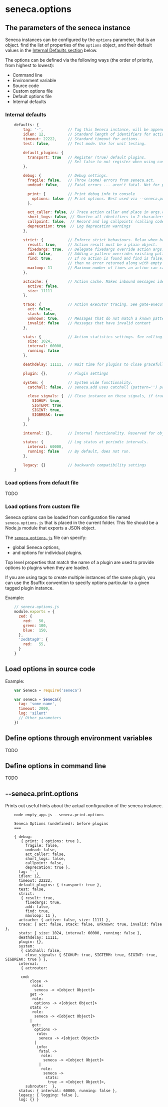 seneca.options
==============

## The parameters of the seneca instance

Seneca instances can be configured by the `options` parameter, that is an object.
find the list of properties of the `options` object, and their default values in the [Internal Defaults section](#internal-defaults) below.

The options can be defined via the following ways
(the order of priority, from highest to lowest):

- Command line
- Environment variable
- Source code
- Custom options file
- Default options file
- Internal defaults

### Internal defaults

```JavaScript
    defaults: {
        tag: '-',           // Tag this Seneca instance, will be appended to instance identifier.
        idlen: 12,          // Standard length of identifiers for actions.
        timeout: 22222,     // Standard timeout for actions.
        test: false,        // Test mode. Use for unit testing.

        default_plugins: {
          transport: true   // Register (true) default plugins.
                            // Set false to not register when using custom versions.
        },

        debug: {            // Debug settings.
          fragile: false,   // Throw (some) errors from seneca.act.
          undead: false,    // Fatal errors ... aren't fatal. Not for production!

          print: {          // Print debug info to console
            options: false  // Print options. Best used via --seneca.print.options.
          },

          act_caller: false, // Trace action caller and place in args.caller$.
          short_logs: false, // Shorten all identifiers to 2 characters.
          callpoint: false,  // Record and log callpoints (calling code locations).
          deprecation: true  // Log deprecation warnings
        },

        strict: {           // Enforce strict behaviours. Relax when backwards compatibility needed.
          result: true,     // Action result must be a plain object.
          fixedargs: true,  // Delegate fixedargs override action args.
          add: false,       // Adding a pattern overrides existing pattern only if matches exactly.
          find: true,       // If no action is found and find is false,
                            // then no error returned along with empty object
          maxloop: 11       // Maximum number of times an action can call itself
        },

        actcache: {         // Action cache. Makes inbound messages idempotent.
          active: false,
          size: 11111
        },

        trace: {            // Action executor tracing. See gate-executor module.
          act: false,
          stack: false,
          unknown: true,    // Messages that do not match a known pattern
          invalid: false    // Messages that have invalid content
        },

        stats: {            // Action statistics settings. See rolling-stats module.
          size: 1024,
          interval: 60000,
          running: false
        },

        deathdelay: 11111,  // Wait time for plugins to close gracefully.

        plugin: {},         // Plugin settings

        system: {           // System wide functionality.
          catchall: false,  // seneca.add uses catchall (pattern='') prior

          close_signals: {  // Close instance on these signals, if true.
            SIGHUP: true,
            SIGTERM: true,
            SIGINT: true,
            SIGBREAK: true
          }
        },

        internal: {},       // Internal functionality. Reserved for objects and funtions only.

        status: {           // Log status at periodic intervals.
          interval: 60000,
          running: false    // By default, does not run.
        },

        legacy: {}          // backwards compatibility settings
    }
```

### Load options from default file

TODO

### Load options from custom file

Seneca options can be loaded from configuration file named `seneca.options.js` that is placed in the current folder.
This file should be a Node.js module that exports a JSON object.

The [`seneca.options.js`](seneca.options.js) file can specify:

- global Seneca options,
- and options for individual plugins.

Top level properties that match the name of a plugin are used to provide options to plugins when they are loaded.

If you are using tags to create multiple instances of the same plugin,
you can use the $suffix convention to specify options particular to a given tagged plugin instance.
  
Example:

```JavaScript
    // seneca.options.js
    module.exports = {
      zed: {
        red:   50,
        green: 100,
        blue:  150,
      },
      'zed$tag0': {
        red:   55,
      }
    }
```

## Load options in source code

Example:

```JavaScript
    var Seneca = require('seneca')

    var seneca = Seneca({
      tag: 'some-name',
      timeout: 2000,
      log: 'silent'
      // Other parameters
    })
```

## Define options through environment variables

TODO

## Define options in command line

TODO

## --seneca.print.options

Prints out useful hints about the actual configuration of the seneca instance.

```shell
    node empty_app.js --seneca.print.options

    Seneca Options (undefined): before plugins
    ===

    { debug: 
       { print: { options: true },
         fragile: false,
         undead: false,
         act_caller: false,
         short_logs: false,
         callpoint: false,
         deprecation: true },
      tag: '-',
      idlen: 12,
      timeout: 22222,
      default_plugins: { transport: true },
      test: false,
      strict: 
       { result: true,
         fixedargs: true,
         add: false,
         find: true,
         maxloop: 11 },
      actcache: { active: false, size: 11111 },
      trace: { act: false, stack: false, unknown: true, invalid: false },
      stats: { size: 1024, interval: 60000, running: false },
      deathdelay: 11111,
      plugin: {},
      system: 
       { catchall: false,
         close_signals: { SIGHUP: true, SIGTERM: true, SIGINT: true, SIGBREAK: true } },
      internal: 
       { actrouter: 
          
       cmd:
           close ->
            role:
             seneca -> <[object Object]>
           get ->
            role:
             options -> <[object Object]>
           stats ->
            role:
             seneca -> <[object Object]>
           |
            get:
             options ->
              role:
               seneca -> <[object Object]>
             |
              info:
               fatal ->
                role:
                 seneca -> <[object Object]>
               |
                role:
                 seneca ->
                  stats:
                   true -> <[object Object]>,
         subrouter:  },
      status: { interval: 60000, running: false },
      legacy: { logging: false },
      log: {} }
```

